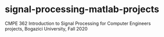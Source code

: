 # signal-processing-matlab-projects
CMPE 362 Introduction to Signal Processing for Computer Engineers projects, Bogazici University, Fall 2020

